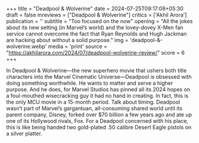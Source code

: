 +++
title = "Deadpool & Wolverine"
date = 2024-07-25T09:17:08+05:30
draft = false
mreviews = ["Deadpool & Wolverine"]
critics = ['Akhil Arora']
publication = ''
subtitle = "Too focused on the now"
opening = "All the jokes about its new setting (in Marvel’s world) and the lovey-dovey X-Men fan service cannot overcome the fact that Ryan Reynolds and Hugh Jackman are hacking about without a solid purpose."
img = 'deadpool-&-wolverine.webp'
media = 'print'
source = "https://akhilarora.com/2024/07/deadpool-wolverine-review/"
score = 6
+++

In Deadpool & Wolverine—the new superhero movie that ushers both title characters into the Marvel Cinematic Universe—Deadpool is obsessed with doing something worthwhile. He wants to matter and serve a higher purpose. And he does, for Marvel Studios has pinned all its 2024 hopes on a foul-mouthed wisecracking guy it had no hand in creating. In fact, this is the only MCU movie in a 15-month period. Talk about timing. Deadpool wasn’t part of Marvel’s gargantuan, all-consuming shared world until its parent company, Disney, forked over $70 billion a few years ago and ate up one of its Hollywood rivals, Fox. For a Deadpool concerned with his place, this is like being handed two gold-plated .50 calibre Desert Eagle pistols on a silver platter.
